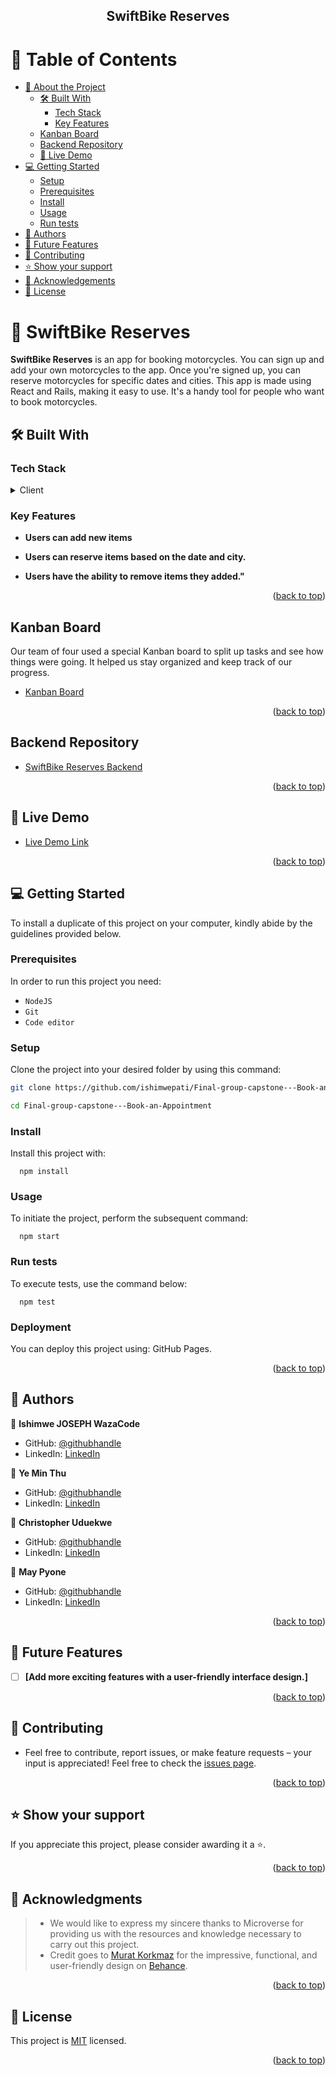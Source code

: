 <div align="center">
  <img src="./src/" alt=""/>
  <h2><b> SwiftBike Reserves </b></h2>
</div>

<a name="readme-top"></a>

<!-- TABLE OF CONTENTS -->

# 📗 Table of Contents

- [📖 About the Project](#about-project)
  - [🛠 Built With](#built-with)
    - [Tech Stack](#tech-stack)
    - [Key Features](#key-features)
  - [Kanban Board](#kanban-board)
  - [Backend Repository](#rails-backend)
  - [🚀 Live Demo](#live-demo)
- [💻 Getting Started](#getting-started)
  - [Setup](#setup)
  - [Prerequisites](#prerequisites)
  - [Install](#install)
  - [Usage](#usage)
  - [Run tests](#run-tests)
- [👥 Authors](#authors)
- [🔭 Future Features](#future-features)
- [🤝 Contributing](#contributing)
- [⭐️ Show your support](#support)
- [🙏 Acknowledgements](#acknowledgements)
- [📝 License](#license)

<!-- PROJECT DESCRIPTION -->

# 📖 SwiftBike Reserves <a name="about-project"></a>

**SwiftBike Reserves** is an app for booking motorcycles. You can sign up and add your own motorcycles to the app. Once you're signed up, you can reserve motorcycles for specific dates and cities. This app is made using React and Rails, making it easy to use. It's a handy tool for people who want to book motorcycles.

## 🛠 Built With <a name="built-with"></a>

### Tech Stack <a name="tech-stack"></a>

<details>
  <summary>Client</summary>
  <ul>
    <li><a href="https://www.w3schools.com/html/">HTML</a></li>
    <li><a href="https://www.w3schools.com/css/default.asp">CSS</a></li>
    <li><a href="https://react.dev/">React</a></li>
  </ul>
</details>

<!-- Features -->

### Key Features <a name="key-features"></a>

- **Users can add new items**

- **Users can reserve items based on the date and city.**

- **Users have the ability to remove items they added."**

<p align="right">(<a href="#readme-top">back to top</a>)</p>

<!-- KANBAN BOARD -->

## Kanban Board

<a name="kanban-board"></a>

Our team of four used a special Kanban board to split up tasks and see how things were going. It helped us stay organized and keep track of our progress.

- [Kanban Board](https://github.com/users/ishimwepati/projects/10/views/2)

<p align="right">(<a href="#readme-top">back to top</a>)</p>

<!-- RAILS BACKEND -->

## Backend Repository

<a name="rails-backend"></a>

- [SwiftBike Reserves Backend]()

<p align="right">(<a href="#readme-top">back to top</a>)</p>

<!-- LIVE DEMO -->

## 🚀 Live Demo

- [Live Demo Link]()

<p align="right">(<a href="#readme-top">back to top</a>)</p>

<!-- Getting started -->

## 💻 Getting Started <a name="getting-started"></a>

To install a duplicate of this project on your computer, kindly abide by the guidelines provided below.

### Prerequisites

In order to run this project you need:

- `NodeJS`
- `Git`
- `Code editor`

### Setup

Clone the project into your desired folder by using this command:

```sh
git clone https://github.com/ishimwepati/Final-group-capstone---Book-an-Appointment.git

cd Final-group-capstone---Book-an-Appointment
```

### Install

Install this project with:

```
  npm install
```

### Usage

To initiate the project, perform the subsequent command:

```
  npm start
```

### Run tests

To execute tests, use the command below:

```
  npm test
```

### Deployment

You can deploy this project using: GitHub Pages.

<p align="right">(<a href="#readme-top">back to top</a>)</p>

<!-- AUTHORS -->

## 👥 Authors <a name="authors"></a>

👤 **Ishimwe JOSEPH WazaCode**

- GitHub: [@githubhandle](https://github.com/ishimwepati)
- LinkedIn: [LinkedIn](https://www.linkedin.com/in/ishimwe-joseph-patient-0537b4155/)

👤 **Ye Min Thu**

- GitHub: [@githubhandle](https://github.com/mryeminthu)
- LinkedIn: [LinkedIn](https://www.linkedin.com/in/ye-min-thu-76456a214/)

👤 **Christopher Uduekwe**

- GitHub: [@githubhandle](https://github.com/chudisoft)
- LinkedIn: [LinkedIn](https://www.linkedin.com/in/christopher-uduekwe/)

👤 **May Pyone**

- GitHub: [@githubhandle](https://github.com/MayPyone)
- LinkedIn: [LinkedIn](https://www.linkedin.com/in/may-pyone-9439961a3/)

<p align="right">(<a href="#readme-top">back to top</a>)</p>

<!-- FUTURE FEATURES -->

## 🔭 Future Features <a name="future-features"></a>

- [ ] **[Add more exciting features with a user-friendly interface design.]**

<p align="right">(<a href="#readme-top">back to top</a>)</p>

<!-- CONTRIBUTING -->

## 🤝 Contributing <a name="contributing"></a>

- Feel free to contribute, report issues, or make feature requests – your input is appreciated!
  Feel free to check the [issues page](https://github.com/ishimwepati/Final-group-capstone---Book-an-Appointment/issues).

<p align="right">(<a href="#readme-top">back to top</a>)</p>

<!-- SUPPORT -->

## ⭐️ Show your support <a name="support"></a>

If you appreciate this project, please consider awarding it a ⭐️.

<p align="right">(<a href="#readme-top">back to top</a>)</p>

<!-- ACKNOWLEDGEMENTS -->

## 🙏 Acknowledgments <a name="acknowledgements"></a>

> - We would like to express my sincere thanks to Microverse for providing us with the resources and knowledge necessary to carry out this project.
> - Credit goes to [Murat Korkmaz](https://www.behance.net/muratk) for the impressive, functional, and user-friendly design on [Behance](https://www.behance.net/gallery/26425031/Vespa-Responsive-Redesign).

<p align="right">(<a href="#readme-top">back to top</a>)</p>

<!-- LICENSE -->

## 📝 License <a name="license"></a>

This project is [MIT](https://github.com/ishimwepati/Final-group-capstone---Book-an-Appointment/blob/dev/LICENSE) licensed.

<p align="right">(<a href="#readme-top">back to top</a>)</p>
